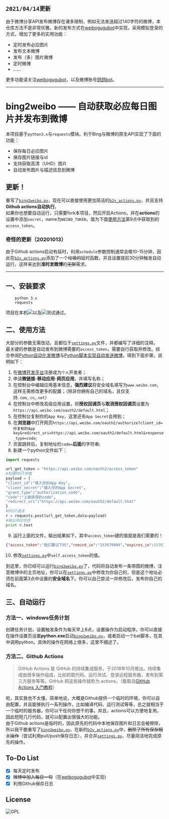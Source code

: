 ## `2021/04/14更新` 
由于微博分享API发布微博存在诸多限制，例如无法发送超过140字符的微博，本仓库方法不是非常优雅，新的发布方式在[weibogugubot](https://github.com/xiaoqiangjun/gugubot)中实现，采用模拟登录的方式，增加了更多的实用功能：
 - 定时发布必应图片
 - 发布文本微博
 - 发布（多）图片微博
 - 定时微博
 - ……  

更多功能请关注[weibogugubot](https://github.com/xiaoqiangjun/gugubot)，以及微博账号[鸽鸽bot](https://weibo.com/gugubot)。

---

bing2weibo —— 自动获取必应每日图片并发布到微博
===========
本项目基于`python3.x`与`requests`模块。利于Bing与微博的原生API实现了下面的功能：  

- 保存每日必应图片
- 保存图片链接与id
- 支持获取高清（UHD）图片
- 自动发布图片与描述信息到微博  

## 更新！
重写了[`bing2weibo.py`](https://github.com/xiaoqiangjun/bing2weibo/blob/main/bing2weibo.py)，现在可以直接使用更加简洁的[`b2v_actions.py`](https://github.com/xiaoqiangjun/bing2weibo/blob/main/b2v_actions.py)，并且支持**Github actions自动执行**。  
如果你也想要自动运行，只需要fork本项目，然后开启Actions，并在**actions**的设置中添加`secret`，name为`WEIBO_TOKEN`，值为下面[使用方法](#二、使用方法)第9点中获取到的`access_token`。
### 奇怪的更新（20201013）
由于Github actions启动有延时，利用`schedule`参数控制通常会晚10-15分钟，因此在[`b2v_actions.py`](https://github.com/xiaoqiangjun/bing2weibo/blob/main/b2v_actions.py)添加了一个~~垃圾的~~延时函数，并且设置提前30分钟触发自动运行，这样来达到**准时发微博**的~~无聊~~需求。

---  
## 一、安装要求  
```
    python 3.x
    requests
```
项目在本机![](https://img.shields.io/badge/python-3.8.5-green)以及![](https://img.shields.io/badge/requests-2.24.0-orange)测试通过。
  
  
## 二、使用方法
大部分的参数无需改动，且都位于[`settings.py`](https://github.com/xiaoqiangjun/bing2weibo/blob/main/settings.py)文件，并都编写了详细的注释。  
最关键的参数是自动发布到微博需要的`access_token`，需要自行获取并修改。综合参阅[Python自动化发微博](https://www.itengli.com/python_weibo/)与[Python脚本实现自动发送微博](https://mp.weixin.qq.com/s?__biz=MzAxMjU0ODQ2OA==&mid=2649232112&idx=1&sn=0acd8ce0022c547a2ef3de15a5ac678a&chksm=83ac92ebb4db1bfdc734804467be6f97b055a16a35fe958c1c31332b668bee5e6d4e0c2dce42&mpshare=1&scene=23&srcid=0109I4LbC080MuG2PgFpCwBw&sharer_sharetime=1578552780662&sharer_shareid=c88278dffa79e5c1af81d7fc6e6b5305#rd)，得到下面步骤。说明如下：    
1. 在[微博开发平台](https://open.weibo.com/)注册成为`个人`开发者；
2. 申请**微链接**-**移动应用**-**网页应用**，并填写名称；
3. 在控制台中编辑应用基本信息，**强烈建议**将安全域名填写为`www.weibo.com`，这样无需修改更多的配置；（除非你拥有自己的域名，且仅支持`.com`,`.cn`,`.net`）
4. 在控制台中修改高级应用设置，将**授权回调页**与**取消授权回调页**设置为`https://api.weibo.com/oauth2/default.html`；
5. 在控制台复制你的`App Key`，这里还有`App Secret`会用到；
6. 在**浏览器**中打开网页`https://api.weibo.com/oauth2/authorize?client_id=你复制的App key&redirect_uri=https://api.weibo.com/oauth2/default.html&response_type=code`;
7. 页面跳转后，复制地址栏`code=`**后面**的字符串;
8. 新建一个python文件如下：
```python
import requests

url_get_token = "https://api.weibo.com/oauth2/access_token"
#构建POST参数
payload = {
"client_id":"填入你的App Key",
"client_secret":"填入你的App Secret",
"grant_type":"authorization_code",
"code":"上面获得的code",
"redirect_uri":"https://api.weibo.com/oauth2/default.html"
}
#POST请求
r = requests.post(url_get_token,data=payload)
#输出响应信息
print r.text
```
9. 运行上面的文件，输出结果如下，其中`access_token`键的值就是我们需要的！
```json
{"access_token":"我们要记下的","remind_in":"157679999","expires_in":157679999,"uid":"1739207845"
```
10. 修改[`settings.py`](https://github.com/xiaoqiangjun/bing2weibo/blob/main/settings.py)中`self.access_token`的值。  

到这里，你已经可以运行[`bing2weibo.py`](https://github.com/xiaoqiangjun/bing2weibo/blob/main/bing2weibo.py)了，代码将自动发布一条带图的微博，注意微博中的主页地址，你可以在[`settings.py`](https://github.com/xiaoqiangjun/bing2weibo/blob/main/settings.py)中修改为你自己的，但是这个地址必须在前面第3点中设置的**安全域名**下。你可以自己尝试一并修改后，发布你自己的域名。

## 三、自动运行
### 方法一、windows任务计划
创建任务计划，设置触发条件为每天早上8点，设置操作为启动程序。你可以直接在操作设置页设置**python.exe**启动[`bing2weibo.py`](https://github.com/xiaoqiangjun/bing2weibo/blob/main/bing2weibo.py)，或者启动一个bat脚本，在其中调用python。具体的操作在网络上很多，这里不细述了。
### 方法二、Github Actions
> GitHub Actions 是 GitHub 的持续集成服务，于2018年10月推出。持续集成由很多操作组成，比如抓取代码、运行测试、登录远程服务器，发布到第三方服务等等。GitHub 把这些操作就称为 actions。（截取自[GitHub Actions 入门教程](http://www.ruanyifeng.com/blog/2019/09/getting-started-with-github-actions.html)）    

呃，其实我也不太懂，简单地说，大概是Github提供一个临时的环境，你可以自由配置，并且能够执行一系列操作，比如编译代码、运行测试等等，总之就相当于一个临时的服务器，你可以干任何你想干的事。并且，actions可以方便地复用，因此短短几行代码，就可以配置出很强大的功能。  
由于Github actions是临时的，因此原先的代码中本地保存图片和日志会被擦除，所以我干脆重写了[`bing2weibo.py`](https://github.com/xiaoqiangjun/bing2weibo/blob/main/bing2weibo.py)，在新的[`b2v_actions.py`](https://github.com/xiaoqiangjun/bing2weibo/blob/main/b2v_actions.py)中，~~删除了所有保存相关操作~~（尝试利用pull/push保存日志），并合并[`settings.py`](https://github.com/xiaoqiangjun/bing2weibo/blob/main/settings.py)，尽量简洁地完成原先的操作。

## To-Do List
- [x] 每天定时发布
- [x] ~~微博中加入每日一句~~（在[weibogugubot](https://github.com/xiaoqiangjun/gugubot)中实现)
- [x] 利用Github保存日志

## License
![GPL](https://img.shields.io/badge/license-GPL-blue 'GPL')
